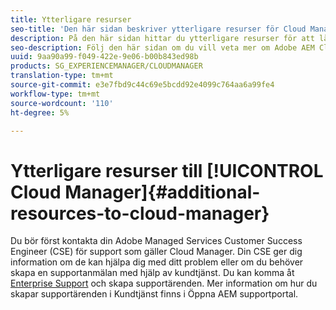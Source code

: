 ```yaml
---
title: Ytterligare resurser
seo-title: 'Den här sidan beskriver ytterligare resurser för Cloud Manager. '
description: På den här sidan hittar du ytterligare resurser för att lära dig Adobe AEM Cloud Manager.
seo-description: Följ den här sidan om du vill veta mer om Adobe AEM Cloud Manager.
uuid: 9aa90a99-f049-422e-9e06-b00b843ed98b
products: SG_EXPERIENCEMANAGER/CLOUDMANAGER
translation-type: tm+mt
source-git-commit: e3e7fbd9c44c69e5bcdd92e4099c764aa6a99fe4
workflow-type: tm+mt
source-wordcount: '110'
ht-degree: 5%

---
```



# Ytterligare resurser till [!UICONTROL Cloud Manager]{#additional-resources-to-cloud-manager}

Du bör först kontakta din Adobe Managed Services Customer Success Engineer (CSE) för support som gäller Cloud Manager.
Din CSE ger dig information om de kan hjälpa dig med ditt problem eller om du behöver skapa en supportanmälan med hjälp av kundtjänst.
Du kan komma åt [Enterprise Support](https://helpx.adobe.com/se/contact/enterprise-support.ec.html) och skapa supportärenden. Mer information om hur du skapar supportärenden i Kundtjänst finns i Öppna AEM supportportal.

